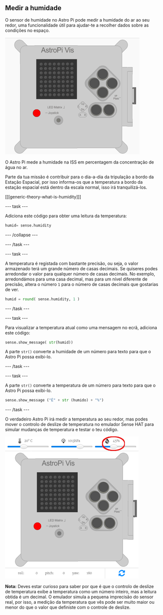 ## Medir a humidade

O sensor de humidade no Astro Pi pode medir a humidade do ar ao seu redor, uma funcionalidade útil para ajudar-te a recolher dados sobre as condições no espaço.

![Mensagem sobre a temperatura](images/degrees-message.gif)

O Astro Pi mede a humidade na ISS em percentagem da concentração de água no ar.

Parte da tua missão é contribuir para o dia-a-dia da tripulação a bordo da Estação Espacial, por isso informa-os que a temperatura a bordo da estação espacial está dentro da escala normal, isso irá tranquilizá-los.

[[[generic-theory-what-is-humidity]]]

\--- task \---

Adiciona este código para obter uma leitura da temperatura:

```python
humid= sense.humidity
```

\--- /collapse \---

\--- /task \---

\--- task \---

A temperatura é registada com bastante precisão, ou seja, o valor armazenado terá um grande número de casas decimais. Se quiseres podes arredondar o valor para qualquer número de casas decimais. No exemplo, arredondámos para uma casa decimal, mas para um nível diferente de precisão, altera o número `1` para o número de casas decimais que gostarias de ver.

```python
humid = round( sense.humidity, 1 )
```

\--- /task \---

\--- task \---

Para visualizar a temperatura atual como uma mensagem no ecrã, adiciona este código:

```python
sense.show_message( str(humid))
```

A parte `str()` converte a humidade de um número para texto para que o Astro Pi possa exibi-lo.

\--- /task \---

\--- task \---

A parte `str()` converte a temperatura de um número para texto para que o Astro Pi possa exibi-lo.

```python
sense.show_message ("É" + str (humido) + "%")
```

\--- /task \---

O verdadeiro Astro Pi irá medir a temperatura ao seu redor, mas podes mover o controlo de deslize de temperatura no emulador Sense HAT para simular mudanças de temperatura e testar o teu código.

![Controle deslizante de humidade](images/humidity-slider.png)

**Nota:** Deves estar curioso para saber por que é que o controlo de deslize de temperatura exibe a temperatura como um número inteiro, mas a leitura obtida é um decimal. O emulador simula a pequena imprecisão do sensor real, por isso, a medição da temperatura que vês pode ser muito maior ou menor do que o valor que definiste com o controle de deslize.
